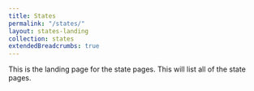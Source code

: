 ```yaml
---
title: States
permalink: "/states/"
layout: states-landing
collection: states
extendedBreadcrumbs: true
---
```


This is the landing page for the state pages. This will list all of the state pages.
